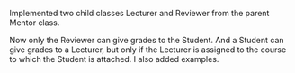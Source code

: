 Implemented two child classes Lecturer and Reviewer from the parent Mentor class.

Now only the Reviewer can give grades to the Student. And a Student can give grades to a Lecturer, but only if the Lecturer is assigned to the course to which the Student is attached. I also added examples.